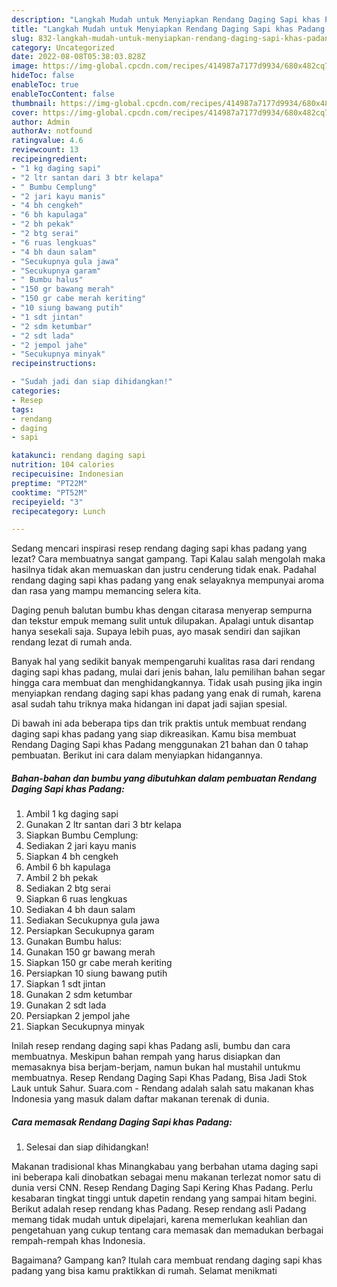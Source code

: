 ```yaml
---
description: "Langkah Mudah untuk Menyiapkan Rendang Daging Sapi khas Padang yang Bikin Ngiler "
title: "Langkah Mudah untuk Menyiapkan Rendang Daging Sapi khas Padang yang Bikin Ngiler "
slug: 832-langkah-mudah-untuk-menyiapkan-rendang-daging-sapi-khas-padang-yang-bikin-ngiler
category: Uncategorized
date: 2022-08-08T05:38:03.828Z
image: https://img-global.cpcdn.com/recipes/414987a7177d9934/680x482cq70/rendang-daging-sapi-khas-padang-foto-resep-utama.jpg
hideToc: false
enableToc: true
enableTocContent: false
thumbnail: https://img-global.cpcdn.com/recipes/414987a7177d9934/680x482cq70/rendang-daging-sapi-khas-padang-foto-resep-utama.jpg
cover: https://img-global.cpcdn.com/recipes/414987a7177d9934/680x482cq70/rendang-daging-sapi-khas-padang-foto-resep-utama.jpg
author: Admin
authorAv: notfound
ratingvalue: 4.6
reviewcount: 13
recipeingredient:
- "1 kg daging sapi"
- "2 ltr santan dari 3 btr kelapa"
- " Bumbu Cemplung"
- "2 jari kayu manis"
- "4 bh cengkeh"
- "6 bh kapulaga"
- "2 bh pekak"
- "2 btg serai"
- "6 ruas lengkuas"
- "4 bh daun salam"
- "Secukupnya gula jawa"
- "Secukupnya garam"
- " Bumbu halus"
- "150 gr bawang merah"
- "150 gr cabe merah keriting"
- "10 siung bawang putih"
- "1 sdt jintan"
- "2 sdm ketumbar"
- "2 sdt lada"
- "2 jempol jahe"
- "Secukupnya minyak"
recipeinstructions:

- "Sudah jadi dan siap dihidangkan!"
categories:
- Resep
tags:
- rendang
- daging
- sapi

katakunci: rendang daging sapi 
nutrition: 104 calories
recipecuisine: Indonesian
preptime: "PT22M"
cooktime: "PT52M"
recipeyield: "3"
recipecategory: Lunch

---
```



Sedang mencari inspirasi resep rendang daging sapi khas padang yang lezat? Cara membuatnya sangat gampang. Tapi Kalau salah mengolah maka hasilnya tidak akan memuaskan dan justru cenderung tidak enak. Padahal rendang daging sapi khas padang yang enak selayaknya mempunyai aroma dan rasa yang mampu memancing selera kita.


Daging penuh balutan bumbu khas dengan citarasa menyerap sempurna dan tekstur empuk memang sulit untuk dilupakan. Apalagi untuk disantap hanya sesekali saja. Supaya lebih puas, ayo masak sendiri dan sajikan rendang lezat di rumah anda.

Banyak hal yang sedikit banyak mempengaruhi kualitas rasa dari rendang daging sapi khas padang, mulai dari jenis bahan, lalu pemilihan bahan segar hingga cara membuat dan menghidangkannya. Tidak usah pusing jika ingin menyiapkan rendang daging sapi khas padang yang enak di rumah, karena asal sudah tahu triknya maka hidangan ini dapat jadi sajian spesial.


Di bawah ini ada beberapa tips dan trik praktis untuk membuat rendang daging sapi khas padang yang siap dikreasikan. Kamu bisa membuat Rendang Daging Sapi khas Padang menggunakan 21 bahan dan 0 tahap pembuatan. Berikut ini cara dalam menyiapkan hidangannya.

<!--inarticleads1-->

##### Bahan-bahan dan bumbu yang dibutuhkan dalam pembuatan Rendang Daging Sapi khas Padang:

1. Ambil 1 kg daging sapi
1. Gunakan 2 ltr santan dari 3 btr kelapa
1. Siapkan  Bumbu Cemplung:
1. Sediakan 2 jari kayu manis
1. Siapkan 4 bh cengkeh
1. Ambil 6 bh kapulaga
1. Ambil 2 bh pekak
1. Sediakan 2 btg serai
1. Siapkan 6 ruas lengkuas
1. Sediakan 4 bh daun salam
1. Sediakan Secukupnya gula jawa
1. Persiapkan Secukupnya garam
1. Gunakan  Bumbu halus:
1. Gunakan 150 gr bawang merah
1. Siapkan 150 gr cabe merah keriting
1. Persiapkan 10 siung bawang putih
1. Siapkan 1 sdt jintan
1. Gunakan 2 sdm ketumbar
1. Gunakan 2 sdt lada
1. Persiapkan 2 jempol jahe
1. Siapkan Secukupnya minyak


Inilah resep rendang daging sapi khas Padang asli, bumbu dan cara membuatnya. Meskipun bahan rempah yang harus disiapkan dan memasaknya bisa berjam-berjam, namun bukan hal mustahil untukmu membuatnya. Resep Rendang Daging Sapi Khas Padang, Bisa Jadi Stok Lauk untuk Sahur. Suara.com - Rendang adalah salah satu makanan khas Indonesia yang masuk dalam daftar makanan terenak di dunia. 

<!--inarticleads2-->

##### Cara memasak Rendang Daging Sapi khas Padang:


1. Selesai dan siap dihidangkan!

Makanan tradisional khas Minangkabau yang berbahan utama daging sapi ini beberapa kali dinobatkan sebagai menu makanan terlezat nomor satu di dunia versi CNN. Resep Rendang Daging Sapi Kering Khas Padang. Perlu kesabaran tingkat tinggi untuk dapetin rendang yang sampai hitam begini. Berikut adalah resep rendang khas Padang. Resep rendang asli Padang memang tidak mudah untuk dipelajari, karena memerlukan keahlian dan pengetahuan yang cukup tentang cara memasak dan memadukan berbagai rempah-rempah khas Indonesia. 

Bagaimana? Gampang kan? Itulah cara membuat rendang daging sapi khas padang yang bisa kamu praktikkan di rumah. Selamat menikmati
